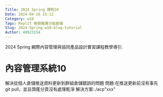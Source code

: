 ```yaml
---
Title: 2024 Spring 課程10
Date: 2024-04-26 15:12
Category: w10
Tags: Replit 帳號維護分組倉儲
Slug: 2024-Spring-w10-blog-tutorial
Author: 40923154
---
```


2024 Spring 網際內容管理與協同產品設計實習課程教學導引.

<!-- PELICAN_END_SUMMARY -->

# 內容管理系統10
解決從個人倉儲推送資料更新到群組倉儲錯誤的問題
問題:在推送更新前沒有事先git pull，並且頭尾分頁沒有處理乾淨
解決方案:./acp"xxx"



